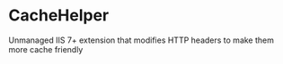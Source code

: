 CacheHelper
===========

Unmanaged IIS 7+ extension that modifies HTTP headers to make them more cache friendly